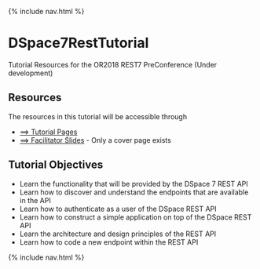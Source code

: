 
{% include nav.html %}

# DSpace7RestTutorial
Tutorial Resources for the OR2018 REST7 PreConference (Under development)

## Resources
The resources in this tutorial will be accessible through
- [ ==> Tutorial Pages](https://dspace-labs.github.io/DSpace7RestTutorial/) 
- [ ==> Facilitator Slides](https://gitpitch.com/DSpace-Labs/DSpace7RestTutorial) - Only a cover page exists

## Tutorial Objectives
- Learn the functionality that will be provided by the DSpace 7 REST API 
- Learn how to discover and understand the endpoints that are available in the API 
- Learn how to authenticate as a user of the DSpace REST API 
- Learn how to construct a simple application on top of the DSpace REST API
- Learn the architecture and design principles of the REST API
- Learn how to code a new endpoint within the REST API 

{% include nav.html %}
